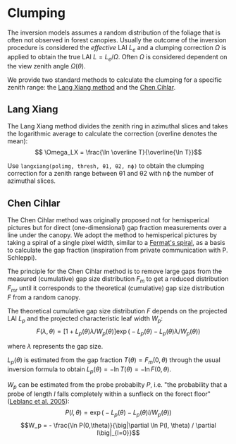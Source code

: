 # Clumping

The inversion models assumes a random distribution of the foliage that is often not observed in forest canopies. Usually the outcome of the inversion procedure is considered the *effective* LAI $L_e$ and a clumping correction $\Omega$ is applied to obtain the true LAI $L = L_e / \Omega$. Often $\Omega$ is considered dependent on the view zenith angle $\Omega(\theta)$.

We provide two standard methods to calculate the clumping for a specific zenith range: the [Lang Xiang method](http://www.sciencedirect.com/science/article/pii/016819238690033X) and the [Chen Cihlar](http://faculty.geog.utoronto.ca/Chen/Chen's%20homepage/assets/article/Quantifying%20the%20effect%20of%20canopy-IEEE.pdf).


## Lang Xiang

The Lang Xiang method divides the zenith ring in azimuthal slices and takes the logarithmic average to calculate the correction (overline denotes the mean):
$$ \Omega_LX = \frac{\ln \overline T}{\overline{\ln T}}$$

Use `langxiang(polimg, thresh, θ1, θ2, nϕ)` to obtain the clumping correction for a zenith range between θ1 and θ2 with nϕ the number of azimuthal slices. 

## Chen Cihlar

The Chen Cihlar method was originally proposed not for hemisperical pictures but for direct (one-dimensional) gap fraction measurements over a line under the canopy. We adopt the method to hemisperical pictures by taking a spiral of a single pixel width, similar to a [Fermat's spiral](https://en.wikipedia.org/wiki/Fermat%27s_spiral), as a basis to calculate the gap fraction (inspiration from private communication with P. Schleppi).

The principle for the Chen Cihlar method is to remove large gaps from the measured (cumulative) gap size distribution $F_m$ to get a reduced distribution $F_{mr}$ until it corresponds to the theoretical (cumulative) gap size distribution $F$ from a random canopy.

The theoretical cumulative gap size distribution $F$ depends on the projected LAI $L_p$ and the projected characteristic leaf width $W_p$:
$$F(\lambda, \theta) = \big[ 1+L_p(\theta)\lambda/W_p(\theta) \big] \exp\Big(-L_p(\theta) -L_p(\theta)\lambda/W_p(\theta) \Big)$$

where $\lambda$ represents the gap size. 

$L_p(\theta)$ is estimated from the gap fraction $T(\theta) = F_m(0,\theta)$ through the usual inversion formula to obtain $L_p(\theta) = -\ln T(\theta) = -\ln F(0,\theta)$.

$W_p$ can be estimated from the probe probabilty $P$, i.e. "the probability that a probe of length $l$ falls completely within a sunfleck on the forect floor"([Leblanc et al. 2005][Leblanc2005]):
$$P(l, \theta) = \exp \Big(-L_p(\theta) -L_p(\theta)l/W_p(\theta) \Big)$$
$$W_p = - \frac{\ln P(0,\theta)}{\big|\partial \ln P(l, \theta) / \partial l\big|_{l=0}}$$

[Leblanc2005]: http://digitalcommons.unl.edu/cgi/viewcontent.cgi?article=1005&context=nasapub